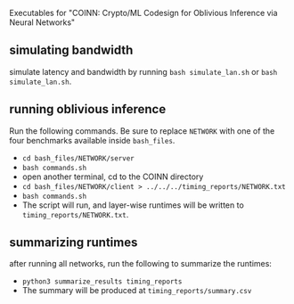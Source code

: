 Executables for "COINN: Crypto/ML Codesign for Oblivious Inference via Neural Networks"

## simulating bandwidth
simulate latency and bandwidth by running ```bash simulate_lan.sh``` or ```bash simulate_lan.sh```.

## running oblivious inference
Run the following commands. Be sure to replace ```NETWORK``` with one of the four benchmarks available inside ```bash_files```.
- ```cd bash_files/NETWORK/server```
- ```bash commands.sh```
- open another terminal, cd to the COINN directory
- ```cd bash_files/NETWORK/client > ../../../timing_reports/NETWORK.txt```
- ```bash commands.sh```
- The script will run, and layer-wise runtimes will be written to ```timing_reports/NETWORK.txt```.
## summarizing runtimes
after running all networks, run the following to summarize the runtimes:
- ```python3 summarize_results timing_reports```
- The summary will be produced at ```timing_reports/summary.csv```